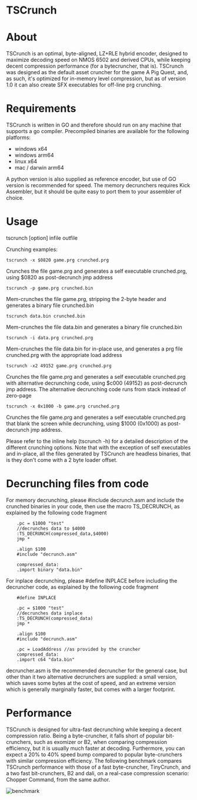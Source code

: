 # TSCrunch

About
=====

TSCrunch is an optimal, byte-aligned, LZ+RLE hybrid encoder, designed to maximize decoding speed on NMOS 6502 and derived CPUs, while keeping decent compression performance (for a bytecruncher, that is).
TSCrunch was designed as the default asset cruncher for the game A Pig Quest, and, as such, it's optimized for in-memory level compression, but as of version 1.0 it can also create SFX executables for off-line prg crunching.

Requirements
============

TSCrunch is written in GO and therefore should run on any machine that supports a go compiler.
Precompiled binaries are available for the following platforms:
- windows x64
- windows arm64
- linux x64
- mac / darwin arm64

A python version is also supplied as reference encoder, but use of GO version is recommended for speed. 
The memory decrunchers requires Kick Assembler, but it should be quite easy to port them to your assembler of choice.

Usage
=====

tscrunch [option] infile outfile

Crunching examples:

	tscrunch -x $0820 game.prg crunched.prg
	
Crunches the file game.prg and generates a self executable crunched.prg, using $0820 as post-decrunch jmp address

	tscrunch -p game.prg crunched.bin

Mem-crunches the file game.prg, stripping the 2-byte header and generates a binary file crunched.bin

	tscrunch data.bin crunched.bin
Mem-crunches the file data.bin and generates a binary file crunched.bin

	tscrunch -i data.prg crunched.prg
Mem-crunches the file data.bin for in-place use, and generates a prg file crunched.prg with the appropriate load address

	tscrunch -x2 49152 game.prg crunched.prg
	
Crunches the file game.prg and generates a self executable crunched.prg with alternative decrunching code, using $c000 (49152) as post-decrunch jmp address. The alternative decrunching code runs from stack instead of zero-page

	tscrunch -x 0x1000 -b game.prg crunched.prg
	
Crunches the file game.prg and generates a self executable crunched.prg that blank the screen while decrunching, using $1000 (0x1000) as post-decrunch jmp address.


Please refer to the inline help (tscrunch -h) for a detailed description of the different crunching options.
Note that with the exception of self executables and in-place, all the files generated by TSCrunch are headless binaries, that is they don't come with a 2 byte loader offset.

Decrunching files from code
===========================

For memory decrunching, please #include decrunch.asm and include the crunched binaries in your code, then use the macro TS_DECRUNCH, as explained by the following code fragment 

		.pc = $1000 "test"
		//decrunches data to $4000
		:TS_DECRUNCH(compressed_data,$4000) 
		jmp *

		.align $100
		#include "decrunch.asm"
		
		compressed_data:
		.import binary "data.bin"
		

For inplace decrunching, please #define INPLACE before including the decruncher code, as explained by the following code fragment

		#define INPLACE

		.pc = $1000 "test"
		//decrunches data inplace
		:TS_DECRUNCH(compressed_data) 
		jmp *

		.align $100
		#include "decrunch.asm"
		
		.pc = LoadAddress //as provided by the cruncher
		compressed_data:
		.import c64 "data.bin"


decruncher.asm is the recommended decruncher for the general case, but other than it two alternative decrunchers are supplied: a small version, which saves some bytes at the cost of speed, and an extreme version which is generally marginally faster, but comes with a larger footprint. 


Performance
===========

TSCrunch is designed for ultra-fast decrunching while keeping a decent compression ratio. Being a byte-cruncher, it falls short of popular bit-crunchers, such as exomizer or B2, when comparing compression efficiency, but it is usually much faster at decoding. Furthermore, you can expect a 20% to 40% speed bump compared to popular byte-crunchers with similar compression efficiency.
The following benchmark compares TSCrunch performance with those of a fast byte-cruncher, TinyCrunch, and a two fast bit-crunchers, B2 and dali, on a real-case compression scenario: Chopper Command, from the same author.

![benchmark](https://user-images.githubusercontent.com/52791690/161444947-1e01a5b1-f89d-4ef1-bd17-54d563cdd670.png)


